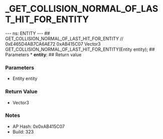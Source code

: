# _GET_COLLISION_NORMAL_OF_LAST_HIT_FOR_ENTITY

--- ns: ENTITY --- ## GET_COLLISION_NORMAL_OF_LAST_HIT_FOR_ENTITY  // 0xE465D4AB7CA6AE72 0xAB415C07 Vector3 GET_COLLISION_NORMAL_OF_LAST_HIT_FOR_ENTITY(Entity entity);   ## Parameters * **entity**:  ## Return value

### Parameters
* Entity entity

### Return Value
* Vector3

### Notes
* AP Hash: 0x0xAB415C07
* Build: 323

